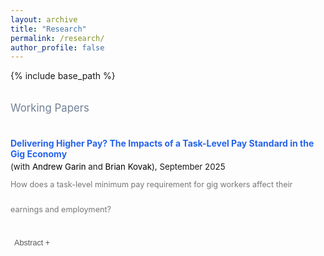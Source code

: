 ```yaml
---
layout: archive
title: "Research"
permalink: /research/
author_profile: false
---
```


{% include base_path %}

<p style="color:rgb(113,128,150); font-size:1.2em; line-height:320%;"> Working Papers </p>

<style>
  .paper{margin:1.25rem 0 2rem;}
  .paper-title{margin:0 0 .2em 0; line-height:1.25;}
  .paper-title a{text-decoration:none;}
  .paper-meta{font-size:.95em; margin:0 0 .1em 0}
  .paper-meta a{text-decoration:none;}
  .paper-id{font-size:.9em; color:#777; margin:0; line-height:320%;}
  .paper-id a{color:#777; text-decoration:none;}
  .abs-btn{font-size:.9em; padding:2px 6px; margin:.35em 0 0 0; background:none; border:none; color:#555; cursor:pointer; font-weight:500; line-height:200%;}
  .abs-btn:hover{text-decoration:underline;}
  .abstract{display:none; margin:.5em 0 0 1rem; font-size:.9em;}
</style>


<div class="paper">
  <p class="paper-title">
    <a style="color:rgb(37,99,235);" href=""> <strong> Delivering Higher Pay? The Impacts of a Task-Level Pay Standard in the Gig Economy </strong> </a> <br>
  </p>
  
  <p class="paper-meta">
    (with <a style="color:black;" href="https://sites.google.com/view/andygarin/home">Andrew Garin</a> and
    <a style="color:black;" href="https://www.andrew.cmu.edu/user/bkovak/">Brian Kovak</a>), September 2025
  </p>

  <p class="paper-id">
    How does a task-level minimum pay requirement for gig workers affect their earnings and employment?
  </p>
  
  <button id="btn-abs1" class="abs-btn"
          onclick="toggleAbstract('abs1','btn-abs1')"> Abstract +</button>
  <div id="abs1" class="abstract">
    
  </div>
</div>
<!-- -->



<script>
function toggleAbstract(divId, btnId) {
  var x = document.getElementById(divId);
  var btn = document.getElementById(btnId);
  if (x.style.display === "none") {
    x.style.display = "block";
    btn.textContent = "Abstract –";
  } else {
    x.style.display = "none";
    btn.textContent = "Abstract +";
  }
}
</script>
